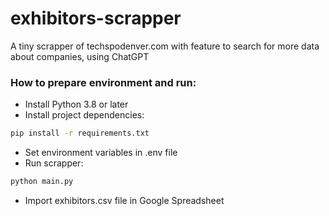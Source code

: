 # exhibitors-scrapper
A tiny scrapper of techspodenver.com with feature to search for more data about companies, using ChatGPT

### How to prepare environment and run:
- Install Python 3.8 or later
- Install project dependencies:
```bash
pip install -r requirements.txt
```
- Set environment variables in .env file
- Run scrapper:
```bash
python main.py
```
- Import exhibitors.csv file in Google Spreadsheet